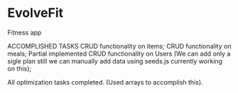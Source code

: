 # EvolveFit
Fitness app

ACCOMPLISHED TASKS
CRUD functionality on items;
CRUD functionality on meals;
Partial implemented CRUD functionality on Users (We can add only a sigle plan still we can manually add data using seeds.js currently working on this);

All optimization tasks completed. (Used arrays to accomplish this).

